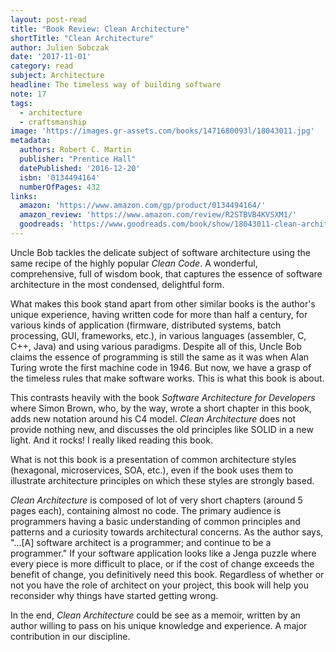 ```yaml
---
layout: post-read
title: "Book Review: Clean Architecture"
shortTitle: "Clean Architecture"
author: Julien Sobczak
date: '2017-11-01'
category: read
subject: Architecture
headline: The timeless way of building software
note: 17
tags:
  - architecture
  - craftsmanship
image: 'https://images.gr-assets.com/books/1471680093l/18043011.jpg'
metadata:
  authors: Robert C. Martin
  publisher: "Prentice Hall"
  datePublished: '2016-12-20'
  isbn: '0134494164'
  numberOfPages: 432
links:
  amazon: 'https://www.amazon.com/gp/product/0134494164/'
  amazon_review: 'https://www.amazon.com/review/R2STBVB4KVSXM1/'
  goodreads: 'https://www.goodreads.com/book/show/18043011-clean-architecture'
---
```


Uncle Bob tackles the delicate subject of software architecture using the same recipe of the highly popular *Clean Code*. A wonderful, comprehensive, full of wisdom book, that captures the essence of software architecture in the most condensed, delightful form.

What makes this book stand apart from other similar books is the author's unique experience, having written code for more than half a century, for various kinds of application (firmware, distributed systems, batch processing, GUI, frameworks, etc.), in various languages (assembler, C, C++, Java) and using various paradigms. Despite all of this, Uncle Bob claims the essence of programming is still the same as it was when Alan Turing wrote the first machine code in 1946. But now, we have a grasp of the timeless rules that make software works. This is what this book is about.

This contrasts heavily with the book *Software Architecture for Developers* where Simon Brown, who, by the way, wrote a short chapter in this book, adds new notation around his C4 model. *Clean Architecture* does not provide nothing new, and discusses the old principles like SOLID in a new light. And it rocks! I really liked reading this book.

What is not this book is a presentation of common architecture styles (hexagonal, microservices, SOA, etc.), even if the book uses them to illustrate architecture principles on which these styles are strongly based.

*Clean Architecture* is composed of lot of very short chapters (around 5 pages each), containing almost no code. The primary audience is programmers having a basic understanding of common principles and patterns and a curiosity towards architectural concerns. As the author says, "...[A] software architect is a programmer; and continue to be a programmer." If your software application looks like a Jenga puzzle where every piece is more difficult to place, or if the cost of change exceeds the benefit of change, you definitively need this book. Regardless of whether or not you have the role of architect on your project, this book will help you reconsider why things have started getting wrong.

In the end, *Clean Architecture* could be see as a memoir, written by an author willing to pass on his unique knowledge and experience. A major contribution in our discipline.

